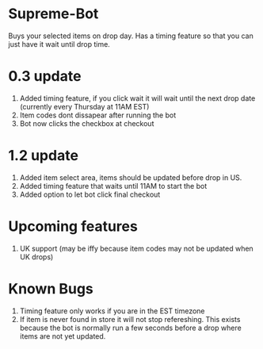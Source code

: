 # Supreme-Bot

  Buys your selected items on drop day. Has a timing feature so that you can just have it wait until drop time.
  
# 0.3 update
  1. Added timing feature, if you click wait it will wait until the next drop date (currently every Thursday at 11AM EST)
  2. Item codes dont dissapear after running the bot
  3. Bot now clicks the checkbox at checkout
# 1.2 update
  1. Added item select area, items should be updated before drop in US.
  2. Added timing feature that waits until 11AM to start the bot
  3. Added option to let bot click final checkout
# Upcoming features
  1. UK support (may be iffy  because item codes may not be updated when UK drops)
# Known Bugs
  1. Timing feature only works if you are in the EST timezone
  2. If item is never found in store it will not stop refereshing. This exists because the bot is normally run a few seconds before a drop where items are not yet updated. 
